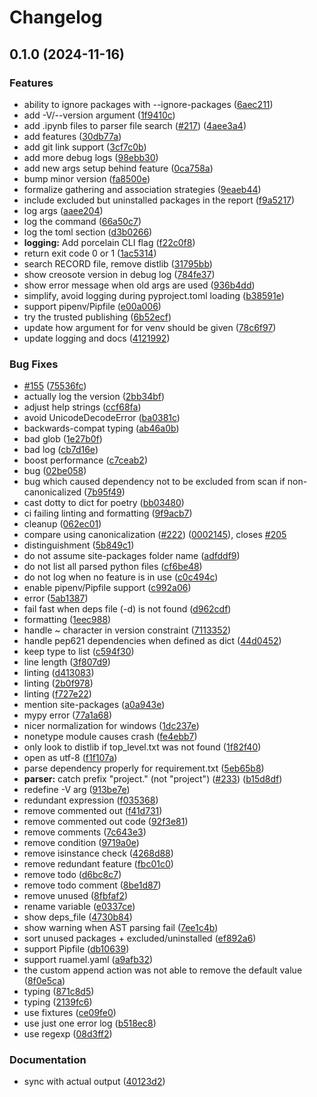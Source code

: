 # Changelog

## 0.1.0 (2024-11-16)


### Features

* ability to ignore packages with --ignore-packages ([6aec211](https://github.com/fredrikaverpil/creosote/commit/6aec2117b38c0f95a314ec50fdd7cafdc973263b))
* add -V/--version argument ([1f9410c](https://github.com/fredrikaverpil/creosote/commit/1f9410c272588e4715a811673e0895ed5812e8a4))
* add .ipynb files to parser file search ([#217](https://github.com/fredrikaverpil/creosote/issues/217)) ([4aee3a4](https://github.com/fredrikaverpil/creosote/commit/4aee3a4801a99ba186f8cd80191245c1775cbf85))
* add features ([30db77a](https://github.com/fredrikaverpil/creosote/commit/30db77a01b15be18984e3f03c4cf098d3517100b))
* add git link support ([3cf7c0b](https://github.com/fredrikaverpil/creosote/commit/3cf7c0b7cbec4e56031dddf8b761cfbfbe97a9c9))
* add more debug logs ([98ebb30](https://github.com/fredrikaverpil/creosote/commit/98ebb30c3ef9aba6feb1b91f919b4ec508c62262))
* add new args setup behind feature ([0ca758a](https://github.com/fredrikaverpil/creosote/commit/0ca758a783eca2148b8d8376ab1ba8ba279a92d7))
* bump minor version ([fa8500e](https://github.com/fredrikaverpil/creosote/commit/fa8500e594bb37b9259e5ff2af8a52a34a79180b))
* formalize gathering and association strategies ([9eaeb44](https://github.com/fredrikaverpil/creosote/commit/9eaeb447831b727501ee6c15ed7a329fff51e758))
* include excluded but uninstalled packages in the report ([f9a5217](https://github.com/fredrikaverpil/creosote/commit/f9a5217ebcc2f78d4c3ac2ecfe6314adccd01f91))
* log args ([aaee204](https://github.com/fredrikaverpil/creosote/commit/aaee204fba54b1aeff06c6c8a8424d59f7dfe340))
* log the command ([66a50c7](https://github.com/fredrikaverpil/creosote/commit/66a50c7378032ff2197cfc50d80e312b9d2d382c))
* log the toml section ([d3b0266](https://github.com/fredrikaverpil/creosote/commit/d3b026609acd44bca983607ced15b7b02c5edbbb))
* **logging:** Add porcelain CLI flag ([f22c0f8](https://github.com/fredrikaverpil/creosote/commit/f22c0f86d46dd2212dcb37a7edba56874e5d9817))
* return exit code 0 or 1 ([1ac5314](https://github.com/fredrikaverpil/creosote/commit/1ac531495aae27ec11bc909dd45f7eff9fabf08a))
* search RECORD file, remove distlib ([31795bb](https://github.com/fredrikaverpil/creosote/commit/31795bb6036f658d1fc42daff7551379156970d8))
* show creosote version in debug log ([784fe37](https://github.com/fredrikaverpil/creosote/commit/784fe372757057fb375fd321d003b09ae06bf70b))
* show error message when old args are used ([936b4dd](https://github.com/fredrikaverpil/creosote/commit/936b4dd2a1f1ea040f4cf88f41acf4245863d7af))
* simplify, avoid logging during pyproject.toml loading ([b38591e](https://github.com/fredrikaverpil/creosote/commit/b38591e896c2d18f06dd5b4740f1b4358974af88))
* support pipenv/Pipfile ([e00a006](https://github.com/fredrikaverpil/creosote/commit/e00a006be2bc533a0e305d296f788194c6b4a2d3))
* try the trusted publishing ([6b52ecf](https://github.com/fredrikaverpil/creosote/commit/6b52ecfd841d7ffb87eab8649fe620fb4b668776))
* update how argument for for venv should be given ([78c6f97](https://github.com/fredrikaverpil/creosote/commit/78c6f9708cda59a93b7cb5b777682bd0de3c0ceb))
* update logging and docs ([4121992](https://github.com/fredrikaverpil/creosote/commit/4121992a97503f4c10d399581430eed8cc1f8c2a))


### Bug Fixes

* [#155](https://github.com/fredrikaverpil/creosote/issues/155) ([75536fc](https://github.com/fredrikaverpil/creosote/commit/75536fcf9df0706a0c309e4fb289086a2fc67e63))
* actually log the version ([2bb34bf](https://github.com/fredrikaverpil/creosote/commit/2bb34bf5121fbcee95a1dca72f313abc073ce3b4))
* adjust help strings ([ccf68fa](https://github.com/fredrikaverpil/creosote/commit/ccf68fa8a5300e809fb09983b0e3ad4b83c2147a))
* avoid UnicodeDecodeError ([ba0381c](https://github.com/fredrikaverpil/creosote/commit/ba0381c45b5cd67d385fb94f991f4dbd2c370d30))
* backwards-compat typing ([ab46a0b](https://github.com/fredrikaverpil/creosote/commit/ab46a0be5ceb3f55b42850afda51e7b4c0522589))
* bad glob ([1e27b0f](https://github.com/fredrikaverpil/creosote/commit/1e27b0f417d532b22a0b553eb2b1a3707fb5e1fe))
* bad log ([cb7d16e](https://github.com/fredrikaverpil/creosote/commit/cb7d16eb7fb44bb39ad967c27194dd66325fa9e7))
* boost performance ([c7ceab2](https://github.com/fredrikaverpil/creosote/commit/c7ceab2ae49e6f64da62ee285275d2257a8a7a21))
* bug ([02be058](https://github.com/fredrikaverpil/creosote/commit/02be0587f1c7e6c99496d49075070a40b500cd4a))
* bug which caused dependency not to be excluded from scan if non-canonicalized ([7b95f49](https://github.com/fredrikaverpil/creosote/commit/7b95f4930b4494bb742e6e81d2adb02abfe25bc0))
* cast dotty to dict for poetry ([bb03480](https://github.com/fredrikaverpil/creosote/commit/bb03480d84bcac9bb7c8eef9b51567fed3dc931d))
* ci failing linting and formatting ([9f9acb7](https://github.com/fredrikaverpil/creosote/commit/9f9acb75e5b05cccfbeb71ce2623562cfe3f942e))
* cleanup ([062ec01](https://github.com/fredrikaverpil/creosote/commit/062ec01f23803dda880afd95764dc6a02a2b2f1c))
* compare using canonicalization ([#222](https://github.com/fredrikaverpil/creosote/issues/222)) ([0002145](https://github.com/fredrikaverpil/creosote/commit/0002145a207167442a185bd283f0dbe40a01cf82)), closes [#205](https://github.com/fredrikaverpil/creosote/issues/205)
* distinguishment ([5b849c1](https://github.com/fredrikaverpil/creosote/commit/5b849c1242e5900c3a5a3f255ca13754fb9d4c88))
* do not assume site-packages folder name ([adfddf9](https://github.com/fredrikaverpil/creosote/commit/adfddf96e7d30f6befdc91b1548a83bddf7d6f36))
* do not list all parsed python files ([cf6be48](https://github.com/fredrikaverpil/creosote/commit/cf6be48f7d1e50ab8b5e9d1082cd9ec4e9c42224))
* do not log when no feature is in use ([c0c494c](https://github.com/fredrikaverpil/creosote/commit/c0c494c8aff9125c6d202d1fa9afb345612aae27))
* enable pipenv/Pipfile support ([c992a06](https://github.com/fredrikaverpil/creosote/commit/c992a06e4f9f57cc00d460ab27eb00d05e41536c))
* error ([5ab1387](https://github.com/fredrikaverpil/creosote/commit/5ab13870e3cf3f33160da4c8e749b395568ff4b8))
* fail fast when deps file (-d) is not found ([d962cdf](https://github.com/fredrikaverpil/creosote/commit/d962cdfbcfcf4926f46143787cf9450010ace3e2))
* formatting ([1eec988](https://github.com/fredrikaverpil/creosote/commit/1eec98821ef4756fb361660c50d7aa7b4a186119))
* handle ~ character in version constraint ([7113352](https://github.com/fredrikaverpil/creosote/commit/7113352e6d7b3bde46fa1b1fe5c16f1b0b698dba))
* handle pep621 dependencies when defined as dict ([44d0452](https://github.com/fredrikaverpil/creosote/commit/44d0452bf4e576a71f02716e49d38a6055d936db))
* keep type to list ([c594f30](https://github.com/fredrikaverpil/creosote/commit/c594f3046f442fee5d0b8b16946c71a69c31dc10))
* line length ([3f807d9](https://github.com/fredrikaverpil/creosote/commit/3f807d991b8a3b62958002c137024fcbbef51f8c))
* linting ([d413083](https://github.com/fredrikaverpil/creosote/commit/d4130834534bbeb5584986f1211b549fbb7ea7c7))
* linting ([2b0f978](https://github.com/fredrikaverpil/creosote/commit/2b0f978af792dd3ec6e5092f56a9f34d8bafbf43))
* linting ([f727e22](https://github.com/fredrikaverpil/creosote/commit/f727e2223510f5c4fc99e9ecf2e8bb456b3cace1))
* mention site-packages ([a0a943e](https://github.com/fredrikaverpil/creosote/commit/a0a943ea711fa6dfbcb518d7ee6a8735316e6046))
* mypy error ([77a1a68](https://github.com/fredrikaverpil/creosote/commit/77a1a6849301a05c1a035f213ff097c60c8bd5ce))
* nicer normalization for windows ([1dc237e](https://github.com/fredrikaverpil/creosote/commit/1dc237e574c0e3b06b28a9b616f50bbe393e8203))
* nonetype module causes crash ([fe4ebb7](https://github.com/fredrikaverpil/creosote/commit/fe4ebb76e619ed789fc1840b1a2ba16358853d06))
* only look to distlib if top_level.txt was not found ([1f82f40](https://github.com/fredrikaverpil/creosote/commit/1f82f40fd199ae21681fc1fdf766c2cdbfd37994))
* open as utf-8 ([f1f107a](https://github.com/fredrikaverpil/creosote/commit/f1f107acd8cb9a0c8e55d155a45833fe0743bab5))
* parse dependency properly for requirement.txt ([5eb65b8](https://github.com/fredrikaverpil/creosote/commit/5eb65b8d593b66481658888f8f3d1ed61005d727))
* **parser:** catch prefix "project." (not "project") ([#233](https://github.com/fredrikaverpil/creosote/issues/233)) ([b15d8df](https://github.com/fredrikaverpil/creosote/commit/b15d8df89d476a73937f57b544824cc71e65b070))
* redefine -V arg ([913be7e](https://github.com/fredrikaverpil/creosote/commit/913be7eed6d50022cb07c425310b3af82952bb38))
* redundant expression ([f035368](https://github.com/fredrikaverpil/creosote/commit/f0353680828db035382b53594ad70e635cbdcb18))
* remove commented out ([f41d731](https://github.com/fredrikaverpil/creosote/commit/f41d731abee0876eed4b9132bf65ea0d6afe8299))
* remove commented out code ([92f3e81](https://github.com/fredrikaverpil/creosote/commit/92f3e81e0dcb0de13c97dd6259ab8ebb9effd4ef))
* remove comments ([7c643e3](https://github.com/fredrikaverpil/creosote/commit/7c643e3e8fd197eb7f32f03d88d4a1241c9aa5fc))
* remove condition ([9719a0e](https://github.com/fredrikaverpil/creosote/commit/9719a0e45ee7067237a5b999af8c3eec8c1bf73e))
* remove isinstance check ([4268d88](https://github.com/fredrikaverpil/creosote/commit/4268d88ccd718d51267b88a913292cef49dfe279))
* remove redundant feature ([fbc01c0](https://github.com/fredrikaverpil/creosote/commit/fbc01c0ad0be5c42578e7c1820733cd0ee33330a))
* remove todo ([d6bc8c7](https://github.com/fredrikaverpil/creosote/commit/d6bc8c70e2c59ffaa2b94f068cc1ad219649f2ef))
* remove todo comment ([8be1d87](https://github.com/fredrikaverpil/creosote/commit/8be1d87b13bf04ec9ac46f75de968b2684fd8486))
* remove unused ([8fbfaf2](https://github.com/fredrikaverpil/creosote/commit/8fbfaf2584340fa1cdcb61f9a6308de9472473ac))
* rename variable ([e0337ce](https://github.com/fredrikaverpil/creosote/commit/e0337cecee98f8e4590c33f419fa7200aab7702c))
* show deps_file ([4730b84](https://github.com/fredrikaverpil/creosote/commit/4730b8415eaadb9848cecd08f33e38de51faf5e8))
* show warning when AST parsing fail ([7ee1c4b](https://github.com/fredrikaverpil/creosote/commit/7ee1c4b9ab56a2e793c69825557a133d7ca95401))
* sort unused packages + excluded/uninstalled ([ef892a6](https://github.com/fredrikaverpil/creosote/commit/ef892a62d1af6ed3a004869918ea15b9ce632f09))
* support Pipfile ([db10639](https://github.com/fredrikaverpil/creosote/commit/db10639525f13ccb88f8888b532c459a17f352ca))
* support ruamel.yaml ([a9afb32](https://github.com/fredrikaverpil/creosote/commit/a9afb3264344e8271dca9778233b2648c3be9fb2))
* the custom append action was not able to remove the default value ([8f0e5ca](https://github.com/fredrikaverpil/creosote/commit/8f0e5ca806934eea44b2791d4542bf5ada46f955))
* typing ([871c8d5](https://github.com/fredrikaverpil/creosote/commit/871c8d54ef2bca81811ec67fc2d690a5775f7090))
* typing ([2139fc6](https://github.com/fredrikaverpil/creosote/commit/2139fc6f4b5042646fa33a5c0372961b0d851f6f))
* use fixtures ([ce09fe0](https://github.com/fredrikaverpil/creosote/commit/ce09fe0fea066b0f0369974bd472ce7e06b9aa57))
* use just one error log ([b518ec8](https://github.com/fredrikaverpil/creosote/commit/b518ec83c030ac70fd5fb344bfc6cf79c8ab1fff))
* use regexp ([08d3ff2](https://github.com/fredrikaverpil/creosote/commit/08d3ff2cf6f4392570c05623ffaf6ccd363f7c37))


### Documentation

* sync with actual output ([40123d2](https://github.com/fredrikaverpil/creosote/commit/40123d230d9c58a0f73393b0654765702e24c26d))
